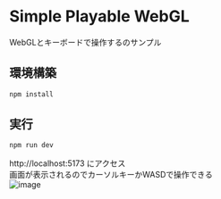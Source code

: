 Simple Playable WebGL
=====


WebGLとキーボードで操作するのサンプル


環境構築
-----
```sh
npm install
```

実行
-----
```sh
npm run dev
```

http://localhost:5173 にアクセス  
画面が表示されるのでカーソルキーかWASDで操作できる  
![image](https://github.com/aofusa/simple-playable-webgl/assets/18138131/dd4ee3ab-a1fa-40b3-91ad-8f8d08fa9e83)


